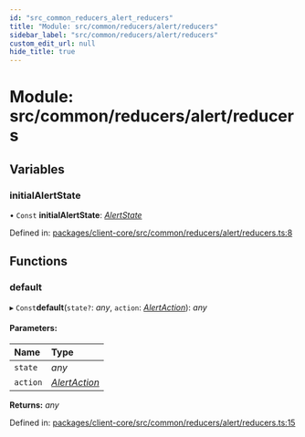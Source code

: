 ```yaml
---
id: "src_common_reducers_alert_reducers"
title: "Module: src/common/reducers/alert/reducers"
sidebar_label: "src/common/reducers/alert/reducers"
custom_edit_url: null
hide_title: true
---
```


# Module: src/common/reducers/alert/reducers

## Variables

### initialAlertState

• `Const` **initialAlertState**: [*AlertState*](../interfaces/src_common_reducers_alert_actions.alertstate.md)

Defined in: [packages/client-core/src/common/reducers/alert/reducers.ts:8](https://github.com/xr3ngine/xr3ngine/blob/7e8e151f1/packages/client-core/src/common/reducers/alert/reducers.ts#L8)

## Functions

### default

▸ `Const`**default**(`state?`: *any*, `action`: [*AlertAction*](../interfaces/src_common_reducers_alert_actions.alertaction.md)): *any*

#### Parameters:

| Name | Type |
| :------ | :------ |
| `state` | *any* |
| `action` | [*AlertAction*](../interfaces/src_common_reducers_alert_actions.alertaction.md) |

**Returns:** *any*

Defined in: [packages/client-core/src/common/reducers/alert/reducers.ts:15](https://github.com/xr3ngine/xr3ngine/blob/7e8e151f1/packages/client-core/src/common/reducers/alert/reducers.ts#L15)
